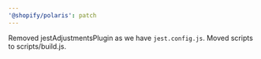 ```yaml
---
'@shopify/polaris': patch
---
```


Removed jestAdjustmentsPlugin as we have `jest.config.js`. Moved scripts to scripts/build.js.
